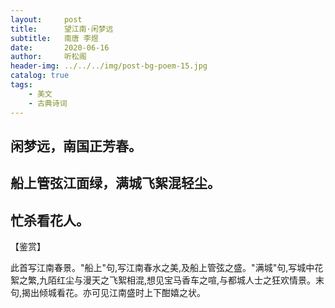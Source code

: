 ```yaml
---
layout:     post
title:      望江南·闲梦远 
subtitle:   南唐 李煜
date:       2020-06-16
author:     听松阁
header-img: ../../../img/post-bg-poem-15.jpg
catalog: true
tags:
    - 美文
    - 古典诗词
---
```


## 闲梦远，南国正芳春。
## 船上管弦江面绿，满城飞絮混轻尘。
## 忙杀看花人。

【鉴赏】

此首写江南春景。"船上"句,写江南春水之美,及船上管弦之盛。"满城"句,写城中花絮之繁,九陌红尘与漫天之飞絮相混,想见宝马香车之喧,与都城人士之狂欢情景。末句,揭出倾城看花。亦可见江南盛时上下酣嬉之状。


